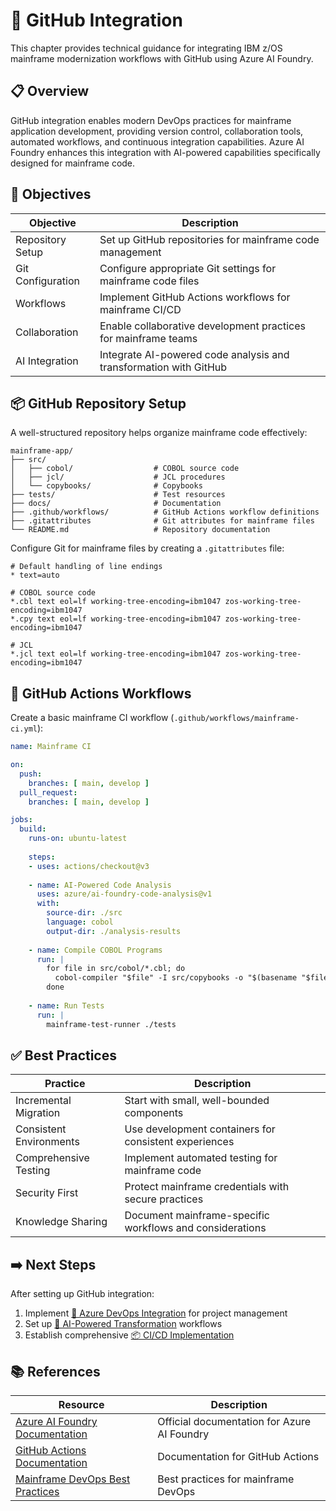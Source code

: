 # 🐙 GitHub Integration

This chapter provides technical guidance for integrating IBM z/OS mainframe modernization workflows with GitHub using Azure AI Foundry.

## 📋 Overview

GitHub integration enables modern DevOps practices for mainframe application development, providing version control, collaboration tools, automated workflows, and continuous integration capabilities. Azure AI Foundry enhances this integration with AI-powered capabilities specifically designed for mainframe code.

## 🎯 Objectives

| Objective | Description |
|-----------|-------------|
| Repository Setup | Set up GitHub repositories for mainframe code management |
| Git Configuration | Configure appropriate Git settings for mainframe code files |
| Workflows | Implement GitHub Actions workflows for mainframe CI/CD |
| Collaboration | Enable collaborative development practices for mainframe teams |
| AI Integration | Integrate AI-powered code analysis and transformation with GitHub |

## 📦 GitHub Repository Setup

A well-structured repository helps organize mainframe code effectively:

```
mainframe-app/
├── src/
│   ├── cobol/                  # COBOL source code
│   ├── jcl/                    # JCL procedures
│   └── copybooks/              # Copybooks
├── tests/                      # Test resources
├── docs/                       # Documentation
├── .github/workflows/          # GitHub Actions workflow definitions
├── .gitattributes              # Git attributes for mainframe files
└── README.md                   # Repository documentation
```

Configure Git for mainframe files by creating a `.gitattributes` file:

```
# Default handling of line endings
* text=auto

# COBOL source code
*.cbl text eol=lf working-tree-encoding=ibm1047 zos-working-tree-encoding=ibm1047
*.cpy text eol=lf working-tree-encoding=ibm1047 zos-working-tree-encoding=ibm1047

# JCL
*.jcl text eol=lf working-tree-encoding=ibm1047 zos-working-tree-encoding=ibm1047
```

## 🔄 GitHub Actions Workflows

Create a basic mainframe CI workflow (`.github/workflows/mainframe-ci.yml`):

```yaml
name: Mainframe CI

on:
  push:
    branches: [ main, develop ]
  pull_request:
    branches: [ main, develop ]

jobs:
  build:
    runs-on: ubuntu-latest
    
    steps:
    - uses: actions/checkout@v3
    
    - name: AI-Powered Code Analysis
      uses: azure/ai-foundry-code-analysis@v1
      with:
        source-dir: ./src
        language: cobol
        output-dir: ./analysis-results
        
    - name: Compile COBOL Programs
      run: |
        for file in src/cobol/*.cbl; do
          cobol-compiler "$file" -I src/copybooks -o "$(basename "$file" .cbl).so"
        done
        
    - name: Run Tests
      run: |
        mainframe-test-runner ./tests
```

## ✅ Best Practices

| Practice | Description |
|----------|-------------|
| Incremental Migration | Start with small, well-bounded components |
| Consistent Environments | Use development containers for consistent experiences |
| Comprehensive Testing | Implement automated testing for mainframe code |
| Security First | Protect mainframe credentials with secure practices |
| Knowledge Sharing | Document mainframe-specific workflows and considerations |

## ➡️ Next Steps

After setting up GitHub integration:

1. Implement [🔄 Azure DevOps Integration](../07-azure-devops-integration/README.md) for project management
2. Set up [🧠 AI-Powered Transformation](../08-ai-transformation/README.md) workflows
3. Establish comprehensive [📦 CI/CD Implementation](../09-cicd-implementation/README.md)

## 📚 References

| Resource | Description |
|----------|-------------|
| [Azure AI Foundry Documentation](https://docs.microsoft.com/azure/ai-foundry) | Official documentation for Azure AI Foundry |
| [GitHub Actions Documentation](https://docs.github.com/actions) | Documentation for GitHub Actions |
| [Mainframe DevOps Best Practices](https://learn.microsoft.com/azure/mainframe-migration/devops-best-practices) | Best practices for mainframe DevOps |
